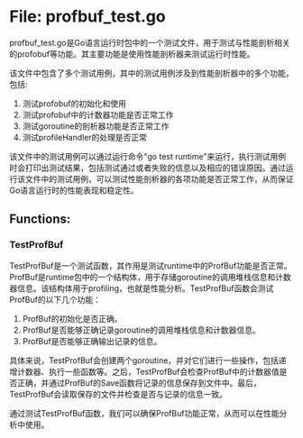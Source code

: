 # File: profbuf_test.go

profbuf_test.go是Go语言运行时包中的一个测试文件，用于测试与性能剖析相关的profobuf等功能。其主要功能是使用性能剖析器来测试运行时性能。

该文件中包含了多个测试用例，其中的测试用例涉及到性能剖析器中的多个功能，包括:

1. 测试profobuf的初始化和使用
2. 测试profobuf中的计数器功能是否正常工作
3. 测试goroutine的剖析器功能是否正常工作
4. 测试profileHandler的处理是否正常

该文件中的测试用例可以通过运行命令"go test runtime"来运行，执行测试用例时会打印出测试结果，包括测试通过或者失败的信息以及相应的错误原因。通过运行该文件中的测试用例，可以测试性能剖析器的各项功能是否正常工作，从而保证Go语言运行时的性能表现和稳定性。

## Functions:

### TestProfBuf

TestProfBuf是一个测试函数，其作用是测试runtime中的ProfBuf功能是否正常。ProfBuf是runtime包中的一个结构体，用于存储goroutine的调用堆栈信息和计数器信息。该结构体用于profiling，也就是性能分析。TestProfBuf函数会测试ProfBuf的以下几个功能：

1. ProfBuf的初始化是否正确。
2. ProfBuf是否能够正确记录goroutine的调用堆栈信息和计数器信息。
3. ProfBuf是否能够正确输出记录的信息。

具体来说，TestProfBuf会创建两个goroutine，并对它们进行一些操作，包括递增计数器、执行一些函数等。之后，TestProfBuf会检查ProfBuf中的计数器值是否正确，并通过ProfBuf的Save函数将记录的信息保存到文件中。最后，TestProfBuf会读取保存的文件并检查是否与记录的信息一致。

通过测试TestProfBuf函数，我们可以确保ProfBuf功能正常，从而可以在性能分析中使用。



